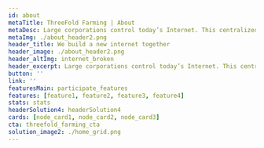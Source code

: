 ```yaml
---
id: about
metaTitle: ThreeFold Farming | About
metaDesc: Large corporations control today’s Internet. This centralized approach is highly inefficient, extremely costly, and unsustainable. We don’t own our data, and it isn’t safe. With your help, ThreeFold is going to give the world a new, better Internet. 
metaImg: ./about_header2.png
header_title: We build a new internet together
header_image: ./about_header2.png
header_altImg: internet_broken
header_excerpt: Large corporations control today’s Internet. This centralized approach is highly inefficient, extremely costly, and unsustainable. We don’t own our data, and it isn’t safe. With your help, ThreeFold is going to give the world a new, better Internet. 
button: ''
link: ''
featuresMain: participate_features
features: [feature1, feature2, feature3, feature4]
stats: stats
headerSolution4: headerSolution4
cards: [node_card1, node_card2, node_card3]
cta: threefold_farming_cta
solution_image2: ./home_grid.png
---
```

